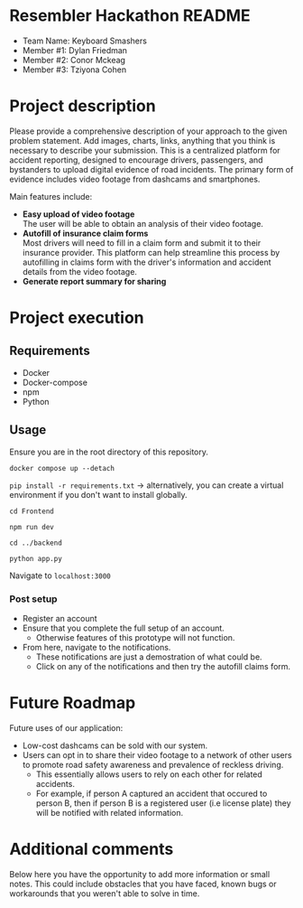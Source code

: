# Resembler Hackathon README

- Team Name: Keyboard Smashers
- Member #1: Dylan Friedman
- Member #2: Conor Mckeag
- Member #3: Tziyona Cohen

# Project description

Please provide a comprehensive description of your approach to the given problem statement. Add images, charts, links, anything that you think is necessary to describe your submission.
This is a centralized platform for accident reporting, designed to encourage drivers, passengers, and bystanders to upload digital evidence of road incidents. The primary form of evidence includes video footage from dashcams and smartphones.

Main features include:

- **Easy upload of video footage**\
  The user will be able to obtain an analysis of their video footage.
- **Autofill of insurance claim forms**\
  Most drivers will need to fill in a claim form and submit it to their insurance provider. This platform can help streamline this process by autofilling in claims form with the driver's information and accident details from the video footage.
- **Generate report summary for sharing**

# Project execution

## Requirements
- Docker
- Docker-compose
- npm
- Python

## Usage

Ensure you are in the root directory of this repository.

`docker compose up --detach`

`pip install -r requirements.txt` -> alternatively, you can create a virtual environment if you don't want to install globally.

`cd Frontend`

`npm run dev`

`cd ../backend`

`python app.py`

Navigate to `localhost:3000`

### Post setup

- Register an account
- Ensure that you complete the full setup of an account.
    - Otherwise features of this prototype will not function.
- From here, navigate to the notifications.
    - These notifications are just a demostration of what could be.
    - Click on any of the notifications and then try the autofill claims form.

# Future Roadmap

Future uses of our application:

- Low-cost dashcams can be sold with our system.
- Users can opt in to share their video footage to a network of other users to promote road safety awareness and prevalence of reckless driving.
    - This essentially allows users to rely on each other for related accidents.
    - For example, if person A captured an accident that occured to person B, then if person B is a registered user (i.e license plate) they will be notified with related information.

# Additional comments

Below here you have the opportunity to add more information or small notes. This could include obstacles that you have faced, known bugs or workarounds that you weren't able to solve in time.
